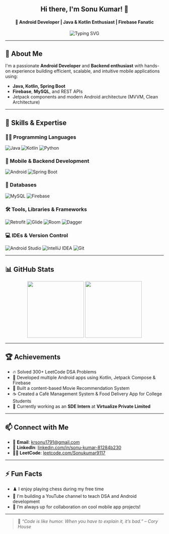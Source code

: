 <h2 align="center">Hi there, I'm Sonu Kumar! 👋</h2>

<h4 align="center">🌟 Android Developer | Java & Kotlin Enthusiast | Firebase Fanatic</h4>

<p align="center">
  <img src="https://readme-typing-svg.herokuapp.com?font=Fira+Code&duration=2000&pause=1000&color=00B140&center=true&vCenter=true&width=435&lines=Android+Developer;Spring+Boot+Backend+Developer;Kotlin+%7C+Java+%7C+Firebase;Open+Source+Contributor+%F0%9F%A4%97;Let's+build+great+apps+together!" alt="Typing SVG" />
</p>

---

## 🚀 About Me

I'm a passionate **Android Developer** and **Backend enthusiast** with hands-on experience building efficient, scalable, and intuitive mobile applications using:

- **Java, Kotlin, Spring Boot**
- **Firebase**, **MySQL**, and REST APIs
- Jetpack components and modern Android architecture (MVVM, Clean Architecture)

---

## 🧠 Skills & Expertise

### 👨‍💻 Programming Languages

![Java](https://img.shields.io/badge/Java-ED8B00?style=for-the-badge&logo=java&logoColor=white)
![Kotlin](https://img.shields.io/badge/Kotlin-0095D5?style=for-the-badge&logo=kotlin&logoColor=white)
![Python](https://img.shields.io/badge/Python-3776AB?style=for-the-badge&logo=python&logoColor=white)

### 📱 Mobile & Backend Development

![Android](https://img.shields.io/badge/Android-3DDC84?style=for-the-badge&logo=android&logoColor=white)
![Spring Boot](https://img.shields.io/badge/Spring%20Boot-6DB33F?style=for-the-badge&logo=spring-boot&logoColor=white)

### 💾 Databases

![MySQL](https://img.shields.io/badge/MySQL-4479A1?style=for-the-badge&logo=mysql&logoColor=white)
![Firebase](https://img.shields.io/badge/Firebase-FFCA28?style=for-the-badge&logo=firebase&logoColor=white)

### 🛠️ Tools, Libraries & Frameworks

![Retrofit](https://img.shields.io/badge/Retrofit-00796B?style=for-the-badge&logo=retrofit&logoColor=white)
![Glide](https://img.shields.io/badge/Glide-00ACC1?style=for-the-badge&logo=glide&logoColor=white)
![Room](https://img.shields.io/badge/Room-3E2723?style=for-the-badge&logo=room&logoColor=white)
![Dagger](https://img.shields.io/badge/Dagger-00796B?style=for-the-badge&logo=dagger&logoColor=white)

### 💻 IDEs & Version Control

![Android Studio](https://img.shields.io/badge/Android%20Studio-3DDC84?style=for-the-badge&logo=android-studio&logoColor=white)
![IntelliJ IDEA](https://img.shields.io/badge/IntelliJ-000000?style=for-the-badge&logo=intellij-idea&logoColor=white)
![Git](https://img.shields.io/badge/Git-F05032?style=for-the-badge&logo=git&logoColor=white)

---

## 📊 GitHub Stats

<div align="center">
  <img src="https://github-readme-stats.vercel.app/api?username=Sonukumar9117&show_icons=true&theme=radical" height="180" />
  <img src="https://github-readme-stats.vercel.app/api/top-langs/?username=Sonukumar9117&layout=compact&theme=radical" height="180" />
</div>

---

## 🏆 Achievements

- 🔥 Solved 300+ LeetCode DSA Problems
- 📱 Developed multiple Android apps using Kotlin, Jetpack Compose & Firebase
- 🧠 Built a content-based Movie Recommendation System
- ☕ Created a Café Management System & Food Delivery App for College Students
- 💼 Currently working as an **SDE Intern** at **Virtualize Private Limited**

---

## 📫 Connect with Me

- 📧 **Email**: [krsonu1791@gmail.com](mailto:krsonu1791@gmail.com)
- 💼 **LinkedIn**: [linkedin.com/in/sonu-kumar-81284b230](https://linkedin.com/in/sonu-kumar-81284b230)
- 🧑‍💻 **LeetCode**: [leetcode.com/Sonukumar9117](https://leetcode.com/Sonukumar9117)

---

## ⚡ Fun Facts

- ♟️ I enjoy playing chess during my free time
- 🎯 I'm building a YouTube channel to teach DSA and Android development
- 🤝 I’m always up for collaboration on cool mobile app projects!

---

> 💬 _“Code is like humor. When you have to explain it, it’s bad.” – Cory House_

